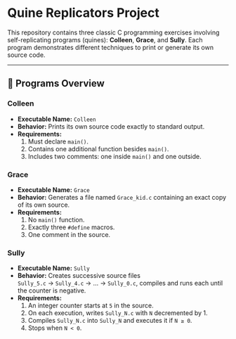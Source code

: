 # Quine Replicators Project

This repository contains three classic C programming exercises involving self-replicating programs (quines): **Colleen**, **Grace**, and **Sully**. Each program demonstrates different techniques to print or generate its own source code.

---

## 🚀 Programs Overview

### Colleen
- **Executable Name:** `Colleen`  
- **Behavior:** Prints its own source code exactly to standard output.  
- **Requirements:**
  1. Must declare `main()`.  
  2. Contains one additional function besides `main()`.  
  3. Includes two comments: one inside `main()` and one outside.

### Grace
- **Executable Name:** `Grace`  
- **Behavior:** Generates a file named `Grace_kid.c` containing an exact copy of its own source.  
- **Requirements:**
  1. No `main()` function.  
  2. Exactly three `#define` macros.  
  3. One comment in the source.  

### Sully
- **Executable Name:** `Sully`  
- **Behavior:** Creates successive source files  
  `Sully_5.c` → `Sully_4.c` → … → `Sully_0.c`, compiles and runs each until the counter is negative.  
- **Requirements:**
  1. An integer counter starts at `5` in the source.  
  2. On each execution, writes `Sully_N.c` with `N` decremented by 1.  
  3. Compiles `Sully_N.c` into `Sully_N` and executes it if `N ≥ 0`.  
  4. Stops when `N < 0`.

